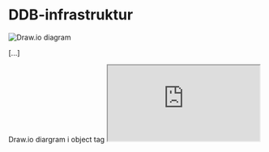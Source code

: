 # DDB-infrastruktur

![Draw.io diagram](https://rawgit.com/rolfmadsen/DDB-infrastruktur/master/DDB-infrastruktur.svg)

<a xlink:href="https://rawgit.com/rolfmadsen/DDB-infrastruktur/master/DDB-infrastruktur.svg" target="_blank">[...]</a>

<object type="image/svg+xml" data="https://rawgit.com/rolfmadsen/DDB-infrastruktur/master/DDB-infrastruktur.svg" class="logo">
  Draw.io diargram i object tag <!-- fallback image in CSS -->
</object>

<iframe src="https://rawgit.com/rolfmadsen/DDB-infrastruktur/master/DDB-infrastruktur.svg">
  Your browser does not support iframes
</iframe>

